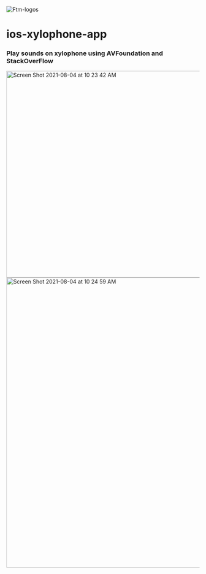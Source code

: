 ![Ftm-logos](https://user-images.githubusercontent.com/74426671/128206053-6c5d2ad6-f41a-4365-8ab8-5e40dce475dd.jpeg)
# ios-xylophone-app

### Play sounds on xylophone using AVFoundation and StackOverFlow

<img width="539" alt="Screen Shot 2021-08-04 at 10 23 42 AM" src="https://user-images.githubusercontent.com/74426671/128200778-2361b97d-6a4f-433c-95ac-1a3f5806979d.png">

<img width="757" alt="Screen Shot 2021-08-04 at 10 24 59 AM" src="https://user-images.githubusercontent.com/74426671/128200816-86e85fc0-11bb-465a-8764-b821467dff46.png">
